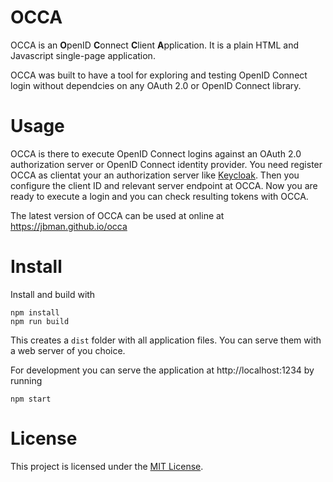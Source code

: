 # OCCA

OCCA is an **O**penID **C**onnect **C**lient **A**pplication. It is a plain HTML and Javascript single-page application.

OCCA was built to have a tool for exploring and testing OpenID Connect login without dependcies on any OAuth 2.0 or OpenID Connect library. 

# Usage

OCCA is there to execute OpenID Connect logins against an OAuth 2.0 authorization server or OpenID Connect identity provider. You need register OCCA as clientat your an authorization server like [Keycloak](https://github.com/keycloak/keycloak). Then you configure the client ID and relevant server endpoint at OCCA. Now you are ready to execute a login and you can check resulting tokens with OCCA.

The latest version of OCCA can be used at online at https://jbman.github.io/occa

# Install

Install and build with 

```
npm install
npm run build
```

This creates a `dist` folder with all application files. You can serve them with a web server of you choice.

For development you can serve the application at http://localhost:1234 by running

```
npm start
```

# License
This project is licensed under the [MIT License](LICENSE).